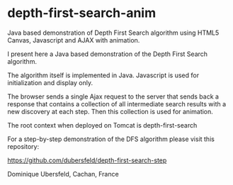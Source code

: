 # depth-first-search-anim
Java based demonstration of Depth First Search algorithm using HTML5 Canvas, Javascript and AJAX with animation.

I present here a Java based demonstration of the Depth First Search algorithm.

The algorithm itself is implemented in Java. Javascript is used for initialization and display only.

The browser sends a single Ajax request to the server that sends back a response that contains a collection of all intermediate search results with a new discovery at each step. Then this collection is used for animation.

The root context when deployed on Tomcat is depth-first-search

For a step-by-step demonstration of the DFS algorithm please visit this repository:

https://github.com/dubersfeld/depth-first-search-step


Dominique Ubersfeld, Cachan, France

